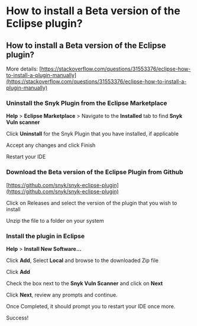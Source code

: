 # How to install a Beta version of the Eclipse plugin?

## How to install a Beta version of the Eclipse plugin?

More details: [https://stackoverflow.com/questions/31553376/eclipse-how-to-install-a-plugin-manually](https://stackoverflow.com/questions/31553376/eclipse-how-to-install-a-plugin-manually)

### Uninstall the Snyk Plugin from the Eclipse Marketplace

**Help** &gt; **Eclipse Marketplace** &gt; Navigate to the **Installed** tab to find **Snyk Vuln scanner**

Click **Uninstall** for the Snyk Plugin that you have installed, if applicable

Accept any changes and click Finish

Restart your IDE

### Download the Beta version of the Eclipse Plugin from Github

[https://github.com/snyk/snyk-eclipse-plugin](https://github.com/snyk/snyk-eclipse-plugin)

Click on Releases and select the version of the plugin that you wish to install

Unzip the file to a folder on your system

### Install the plugin in Eclipse

**Help** &gt; **Install New Software...**

Click **Add**, Select **Local** and browse to the downloaded Zip file

Click **Add**

Check the box next to the **Snyk Vuln Scanner** and click on **Next**

Click **Next**, review any prompts and continue.

Once Completed, it should prompt you to restart your IDE once more.

Success!

